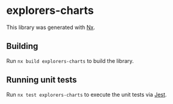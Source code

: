 # explorers-charts

This library was generated with [Nx](https://nx.dev).

## Building

Run `nx build explorers-charts` to build the library.

## Running unit tests

Run `nx test explorers-charts` to execute the unit tests via [Jest](https://jestjs.io).
